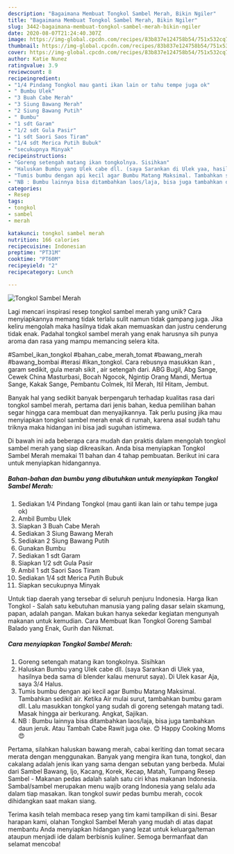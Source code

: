 ```yaml
---
description: "Bagaimana Membuat Tongkol Sambel Merah, Bikin Ngiler"
title: "Bagaimana Membuat Tongkol Sambel Merah, Bikin Ngiler"
slug: 3442-bagaimana-membuat-tongkol-sambel-merah-bikin-ngiler
date: 2020-08-07T21:24:40.307Z
image: https://img-global.cpcdn.com/recipes/83b837e124758b54/751x532cq70/tongkol-sambel-merah-foto-resep-utama.jpg
thumbnail: https://img-global.cpcdn.com/recipes/83b837e124758b54/751x532cq70/tongkol-sambel-merah-foto-resep-utama.jpg
cover: https://img-global.cpcdn.com/recipes/83b837e124758b54/751x532cq70/tongkol-sambel-merah-foto-resep-utama.jpg
author: Katie Nunez
ratingvalue: 3.9
reviewcount: 8
recipeingredient:
- "1/4 Pindang Tongkol mau ganti ikan lain or tahu tempe juga ok"
- " Bumbu Ulek"
- "3 Buah Cabe Merah"
- "3 Siung Bawang Merah"
- "2 Siung Bawang Putih"
- " Bumbu"
- "1 sdt Garam"
- "1/2 sdt Gula Pasir"
- "1 sdt Saori Saos Tiram"
- "1/4 sdt Merica Putih Bubuk"
- "secukupnya Minyak"
recipeinstructions:
- "Goreng setengah matang ikan tongkolnya. Sisihkan"
- "Haluskan Bumbu yang Ulek cabe dll. (saya Sarankan di Ulek yaa, hasilnya beda sama di blender kalau menurut saya). Di Ulek kasar Aja, saya 3/4 Halus."
- "Tumis bumbu dengan api kecil agar Bumbu Matang Maksimal. Tambahkan sedikit air. Ketika Air mulai surut, tambahkan bumbu garam dll. Lalu masukkan tongkol yang sudah di goreng setengah matang tadi. Masak hingga air berkurang. Angkat, Sajikan."
- "NB : Bumbu lainnya bisa ditambahkan laos/laja, bisa juga tambahkan daun jeruk. Atau Tambah Cabe Rawit juga oke. 😊 Happy Cooking Moms 😍"
categories:
- Resep
tags:
- tongkol
- sambel
- merah

katakunci: tongkol sambel merah 
nutrition: 166 calories
recipecuisine: Indonesian
preptime: "PT31M"
cooktime: "PT60M"
recipeyield: "2"
recipecategory: Lunch

---
```



![Tongkol Sambel Merah](https://img-global.cpcdn.com/recipes/83b837e124758b54/751x532cq70/tongkol-sambel-merah-foto-resep-utama.jpg)

Lagi mencari inspirasi resep tongkol sambel merah yang unik? Cara menyiapkannya memang tidak terlalu sulit namun tidak gampang juga. Jika keliru mengolah maka hasilnya tidak akan memuaskan dan justru cenderung tidak enak. Padahal tongkol sambel merah yang enak harusnya sih punya aroma dan rasa yang mampu memancing selera kita.

#Sambel_ikan_tongkol #bahan_cabe_merah_tomat #bawang_merah #bawang_bombai #terasi #ikan_tongkol. Cara rebusnya masukkan ikan , garam sedikit, gula merah sikit , air setengah dari. ABG Bugil, Abg Sange, Cewek China Masturbasi, Bocah Ngocok, Ngintip Orang Mandi, Mertua Sange, Kakak Sange, Pembantu Colmek, Itil Merah, Itil Hitam, Jembut.

Banyak hal yang sedikit banyak berpengaruh terhadap kualitas rasa dari tongkol sambel merah, pertama dari jenis bahan, kedua pemilihan bahan segar hingga cara membuat dan menyajikannya. Tak perlu pusing jika mau menyiapkan tongkol sambel merah enak di rumah, karena asal sudah tahu triknya maka hidangan ini bisa jadi suguhan istimewa.


Di bawah ini ada beberapa cara mudah dan praktis dalam mengolah tongkol sambel merah yang siap dikreasikan. Anda bisa menyiapkan Tongkol Sambel Merah memakai 11 bahan dan 4 tahap pembuatan. Berikut ini cara untuk menyiapkan hidangannya.

<!--inarticleads1-->

##### Bahan-bahan dan bumbu yang dibutuhkan untuk menyiapkan Tongkol Sambel Merah:

1. Sediakan 1/4 Pindang Tongkol (mau ganti ikan lain or tahu tempe juga ok)
1. Ambil  Bumbu Ulek
1. Siapkan 3 Buah Cabe Merah
1. Sediakan 3 Siung Bawang Merah
1. Sediakan 2 Siung Bawang Putih
1. Gunakan  Bumbu
1. Sediakan 1 sdt Garam
1. Siapkan 1/2 sdt Gula Pasir
1. Ambil 1 sdt Saori Saos Tiram
1. Sediakan 1/4 sdt Merica Putih Bubuk
1. Siapkan secukupnya Minyak


Untuk tiap daerah yang tersebar di seluruh penjuru Indonesia. Harga Ikan Tongkol - Salah satu kebutuhan manusia yang paling dasar selain skamung, papan, adalah pangan. Makan bukan hanya sekedar kegiatan mengunyah makanan untuk kemudian. Cara Membuat Ikan Tongkol Goreng Sambal Balado yang Enak, Gurih dan Nikmat. 

<!--inarticleads2-->

##### Cara menyiapkan Tongkol Sambel Merah:

1. Goreng setengah matang ikan tongkolnya. Sisihkan
1. Haluskan Bumbu yang Ulek cabe dll. (saya Sarankan di Ulek yaa, hasilnya beda sama di blender kalau menurut saya). Di Ulek kasar Aja, saya 3/4 Halus.
1. Tumis bumbu dengan api kecil agar Bumbu Matang Maksimal. Tambahkan sedikit air. Ketika Air mulai surut, tambahkan bumbu garam dll. Lalu masukkan tongkol yang sudah di goreng setengah matang tadi. Masak hingga air berkurang. Angkat, Sajikan.
1. NB : Bumbu lainnya bisa ditambahkan laos/laja, bisa juga tambahkan daun jeruk. Atau Tambah Cabe Rawit juga oke. 😊 Happy Cooking Moms 😍


Pertama, silahkan haluskan bawang merah, cabai keriting dan tomat secara merata dengan menggunakan. Banyak yang mengira ikan tuna, tongkol, dan cakalang adalah jenis ikan yang sama dengan sebutan yang berbeda. Mulai dari Sambel Bawang, Ijo, Kacang, Korek, Kecap, Matah, Tumpang Resep Sambel - Makanan pedas adalah salah satu ciri khas makanan Indonesia. Sambal/sambel merupakan menu wajib orang Indonesia yang selalu ada dalam tiap masakan. Ikan tongkol suwir pedas bumbu merah, cocok dihidangkan saat makan siang. 

Terima kasih telah membaca resep yang tim kami tampilkan di sini. Besar harapan kami, olahan Tongkol Sambel Merah yang mudah di atas dapat membantu Anda menyiapkan hidangan yang lezat untuk keluarga/teman ataupun menjadi ide dalam berbisnis kuliner. Semoga bermanfaat dan selamat mencoba!
